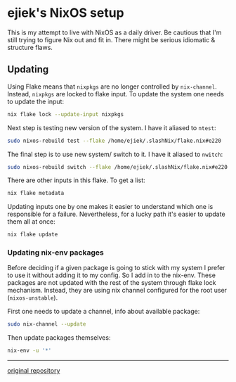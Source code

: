 # ejiek's NixOS setup

This is my attempt to live with NixOS as a daily driver.
Be cautious that I'm still trying to figure Nix out and fit in.
There might be serious idiomatic & structure flaws.

## Updating

Using Flake means that `nixpkgs` are no longer controlled by `nix-channel`.
Instead, `nixpkgs` are locked to flake input.
To update the system one needs to update the input:

```bash
nix flake lock --update-input nixpkgs
```

Next step is testing new version of the system. I have it aliased to `ntest`:

```bash
sudo nixos-rebuild test --flake /home/ejiek/.slashNix/flake.nix#e220
```

The final step is to use new system/ switch to it. I have it aliased to `nwitch`:

```bash
sudo nixos-rebuild switch --flake /home/ejiek/.slashNix/flake.nix#e220
```

There are other inputs in this flake. To get a list:

```bash
nix flake metadata
```

Updating inputs one by one makes it easier to understand which one is responsible for a failure.
Nevertheless, for a lucky path it's easier to update them all at once:

```bash
nix flake update
```

### Updating nix-env packages

Before deciding if a given package is going to stick with my system I prefer to use it without adding it to my config.
So I add in to the nix-env.
These packages are not updated with the rest of the system through flake lock mechanism.
Instead, they are using nix channel configured for the root user (`nixos-unstable`).

First one needs to update a channel, info about available package:

```bash
sudo nix-channel --update
```

Then update packages themselves:

```bash
nix-env -u '*'
```

___
[original repository](https://github.com/ejiek/slashnix)
